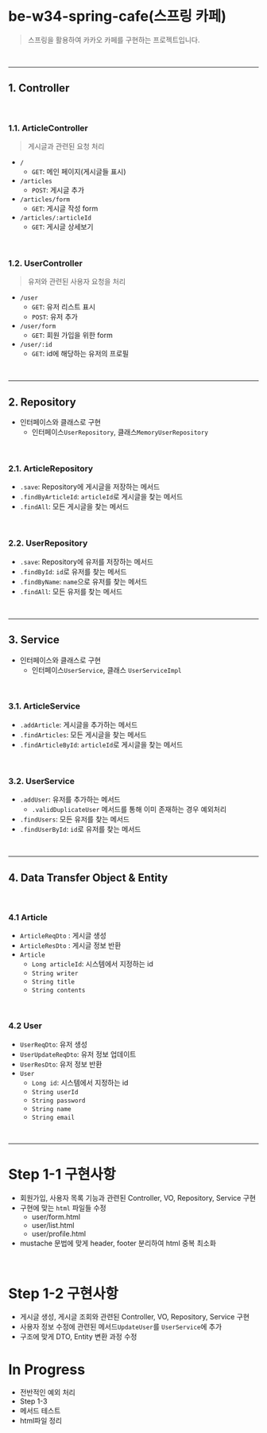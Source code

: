 # be-w34-spring-cafe(스프링 카페)

> 스프링을 활용하여 카카오 카페를 구현하는 프로젝트입니다.

<br>

----

## 1. Controller

<br>

### 1.1. ArticleController

> 게시글과 관련된 요청 처리
- `/`
  - `GET`: 메인 페이지(게시글들 표시)
- `/articles`
  - `POST`: 게시글 추가
- `/articles/form`
  - `GET`: 게시글 작성 form
- `/articles/:articleId`
  - `GET`: 게시글 상세보기

<br>

### 1.2. UserController

> 유저와 관련된 사용자 요청을 처리

- `/user`
  - `GET`: 유저 리스트 표시
  - `POST`: 유저 추가
- `/user/form`
  - `GET`: 회원 가입을 위한 form
- `/user/:id`
  - `GET`: id에 해당하는 유저의 프로필

<br>

----

## 2. Repository
- 인터페이스와 클래스로 구현
  - 인터페이스`UserRepository`, 클래스`MemoryUserRepository`

<br>

### 2.1. ArticleRepository
- `.save`: Repository에 게시글을 저장하는 메서드
- `.findByArticleId`: `articleId`로 게시글을 찾는 메서드
- `.findAll`: 모든 게시글을 찾는 메서드

<br>

### 2.2. UserRepository
- `.save`: Repository에 유저를 저장하는 메서드
- `.findById`: `id`로 유저를 찾는 메서드
- `.findByName`: `name`으로 유저를 찾는 메서드
- `.findAll`: 모든 유저를 찾는 메서드

<br>

------

## 3. Service
- 인터페이스와 클래스로 구현
  - 인터페이스`UserService`, 클래스 `UserServiceImpl`

<br>

### 3.1. ArticleService
- `.addArticle`: 게시글을 추가하는 메서드
- `.findArticles`: 모든 게시글을 찾는 메서드
- `.findArticleById`: `articleId`로 게시글을 찾는 메서드

<br>

### 3.2. UserService
- `.addUser`: 유저를 추가하는 메서드
  - `.validDuplicateUser` 메서드를 통해 이미 존재하는 경우 예외처리
- `.findUsers`: 모든 유저를 찾는 메서드
- `.findUserById`: `id`로 유저를 찾는 메서드

<br>

--------

## 4. Data Transfer Object & Entity

<br>

### 4.1 Article
- `ArticleReqDto` : 게시글 생성
- `ArticleResDto` : 게시글 정보 반환
- `Article`
  - `Long articleId`: 시스템에서 지정하는 id
  - `String writer`
  - `String title`
  - `String contents`

<br>

### 4.2 User
- `UserReqDto`: 유저 생성
- `UserUpdateReqDto`: 유저 정보 업데이트
- `UserResDto`: 유저 정보 반환
- `User`
  - `Long id`: 시스템에서 지정하는 id
  - `String userId`
  - `String password`
  - `String name`
  - `String email`

<br>

----------

# Step 1-1 구현사항
- 회원가입, 사용자 목록 기능과 관련된 Controller, VO, Repository, Service 구현
- 구현에 맞는 `html` 파일들 수정
  - user/form.html
  - user/list.html
  - user/profile.html
- mustache 문법에 맞게 header, footer 분리하여 html 중복 최소화

<br>

# Step 1-2 구현사항
- 게시글 생성, 게시글 조회와 관련된 Controller, VO, Repository, Service 구현
- 사용자 정보 수정에 관련된 메서드`UpdateUser`를 `UserService`에 추가
- 구조에 맞게 DTO, Entity 변환 과정 수정

# In Progress
- 전반적인 예외 처리
- Step 1-3
- 메서드 테스트
- html파일 정리